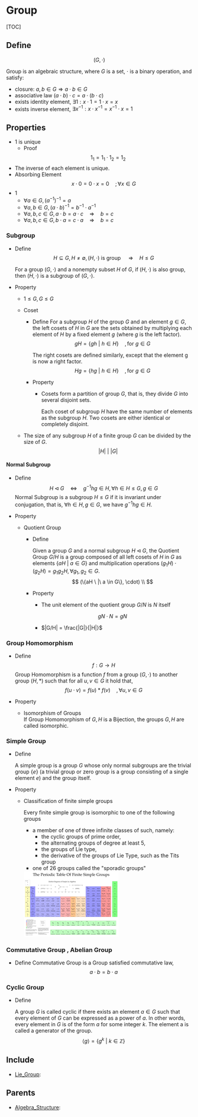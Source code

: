 # Group

[TOC]

## Define

$$
(G, \cdot)
$$

Group is an algebraic structure, where $G$ is a set, $\cdot$ is a binary operation, and satisfy:

- closure: $a, b \in G \Rightarrow a \cdot b \in G$
- associative law $(a \cdot b) \cdot c = a \cdot (b \cdot c)$
- exists identity element, $\exists 1: x \cdot 1 = 1 \cdot x = x$
- exists inverse element, $\exists x^{-1}: x \cdot x^{-1} = x^{-1} \cdot x = 1$

## Properties

- $1$ is unique
  - Proof  
    $$
    1_1 = 1_1 \cdot 1_2 = 1_2
    $$
- The inverse of each element is unique.
- Absorbing Element
  $$
  x \cdot 0 = 0 \cdot x = 0  \quad; \forall x \in G  \tag{absorbing element}
  $$
- 1 
  - $\forall a \in G, (a^{-1})^{-1} = a$
  - $\forall a,b \in G, (a \cdot b)^{-1} = b^{-1} \cdot a^{-1}$
  - $\forall a,b,c \in G, a\cdot b = a \cdot c  \quad\Rightarrow\quad b = c$
  - $\forall a,b,c \in G, b\cdot a = c \cdot a  \quad\Rightarrow\quad b = c$ 

### Subgroup

- Define  
  $$
  H \subseteq G, H \neq \emptyset, (H, \cdot) \text{ is group } \quad\Rightarrow\quad H \le G  \tag{Subgroup}
  $$

  For a group $(G, \cdot)$ and a nonempty subset $H$ of $G$, if $(H, \cdot)$ is also group, then $(H, \cdot)$ is a subgroup of $(G, \cdot)$.

- Property  
  - $1 \le G, G \le G$

  * Coset
    - Define
      For a subgroup $H$ of the group $G$ and an element $g \in G$, the left cosets of $H$ in $G$ are the sets obtained by multiplying each element of $H$ by a fixed element $g$ (where $g$ is the left factor).
      $$
      gH = \{gh \ |\ h \in H\} \quad, \text{for } g \in G  \tag{left cosets}
      $$

      The right cosets are defined similarly, except that the element g is now a right factor.
      $$
      Hg = \{hg \ |\ h \in H\} \quad, \text{for } g \in G  \tag{right cosets}
      $$

    - Property

      - Cosets form a partition of group $G$, that is, they divide $G$ into several disjoint sets. 

        Each coset of subgroup $H$ have the same number of elements as the subgroup $H$. Two cosets are either identical or completely disjoint. 

  * The size of any subgroup $H$ of a finite group $G$ can be divided by the size of $G$.
    $$
    |H|\ |\ |G|
    $$

#### Normal Subgroup

- Define
  $$
  H \lhd G \quad\Leftrightarrow\quad  g^{-1}hg \in H, \forall h \in H \le G, g \in  G \tag{Normal Subgroup}
  $$
  Normal Subgroup is a subgroup $H \le G$ if it is invariant under conjugation, that is, $\forall h \in H, g \in G$, we have $g^{-1}hg \in H$.

- Property
  * Quotient Group
  
    * Define
  
      Given a group $G$ and a normal subgroup $H \lhd G$, the Quotient Group $G/H$ is a group composed of all left cosets of $H$ in $G$ as elements $\{aH \ |\ a \in G\}$ and multiplication operations $(g_1 H) \cdot (g_2 H) = g_1 g_2 H, \forall g_1, g_2 \in G$.
      $$
      (\{aH \ |\ a \in G\}, \cdot)  \\
      $$
  
    - Property
  
      - The unit element of the quotient group $G/N$ is $N$ itself
  
      $$
      gN \cdot N = gN
      $$
  
      - $|G/H| = \frac{|G|}{|H|}$

### Group Homomorphism

- Define
  $$
  f: G \to H
  $$
  Group Homomorphism is a function $f$ from a group $(G, \cdot)$ to another group $(H, *)$ such that for all $u, v \in G$ it hold that,
  $$
  f(u \cdot v) = f(u) * f(v) \quad, \forall u, v \in G
  $$

- Property
  * Isomorphism of Groups  
    If Group Homomorphism of $G, H$ is a Bijection, the groups $G, H$ are called isomorphic.

### Simple Group

- Define

  A simple group is a group $G$ whose only normal subgroups are the trivial group $\{e\}$ (a trivial group or zero group is a group consisting of a single element $e$) and the group itself.

- Property

  - Classification of finite simple groups

    Every finite simple group is isomorphic to one of the following groups

    - a member of one of three infinite classes of such, namely:
      - the cyclic groups of prime order,
      - the alternating groups of degree at least 5,
      - the groups of Lie type,
      - the derivative of the groups of Lie Type, such as the Tits group
    - one of 26 groups called the "sporadic groups"
  
    <img src="./assets/gn5cimd92mh11.jpg" alt="gn5cimd92mh11" style="zoom:25%;" />

### Commutative Group , Abelian Group

- Define
  Commutative Group is a Group satisfied commutative law,
  $$
  a \cdot b = b \cdot a
  $$

### Cyclic Group

- Define

  A group $G$ is called cyclic if there exists an element $a \in G$ such that every element of $G$ can be expressed as a power of $a$. ln other words, every element in $G$ is of the form $a$ for some integer $k$. The element a is called a generator of the group.
  $$
  ⟨g⟩ = \{g^k \ |\ k \in \mathbb Z\}
  $$

## Include

- [Lie_Group](./Lie_Group.md): 

## Parents

- [Algebra_Structure](./Algebra_Structure.md): 

